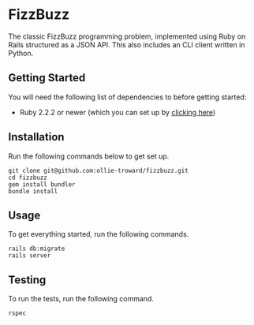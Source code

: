 # FizzBuzz
The classic FizzBuzz programming problem, implemented using Ruby on Rails structured as a JSON API. 
This also includes an CLI client written in Python. 

## Getting Started
You will need the following list of dependencies to before getting started:
* Ruby 2.2.2 or newer (which you can set up by [clicking here](https://www.ruby-lang.org/en/documentation/installation/))

## Installation
Run the following commands below to get set up.
```
git clone git@github.com:ollie-troward/fizzbuzz.git
cd fizzbuzz
gem install bundler
bundle install
```

## Usage
To get everything started, run the following commands.
```
rails db:migrate
rails server
```

## Testing
To run the tests, run the following command.
```
rspec
```
